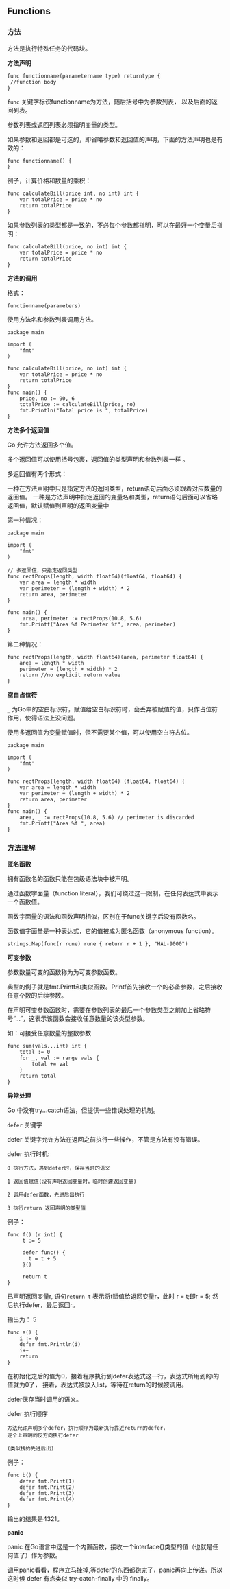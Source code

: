## Functions


### 方法

方法是执行特殊任务的代码块。


**方法声明**

```
func functionname(parametername type) returntype {  
 //function body
}
```

`func` 关键字标识functionname为方法，随后括号中为参数列表，
以及后面的返回列表。

参数列表或返回列表必须指明变量的类型。


如果参数和返回都是可选的，即省略参数和返回值的声明，下面的方法声明也是有效的：
```
func functionname() {  
}
```

例子，计算价格和数量的乘积：
```
func calculateBill(price int, no int) int {  
    var totalPrice = price * no
    return totalPrice
}
```

如果参数列表的类型都是一致的，不必每个参数都指明，可以在最好一个变量后指明：

```
func calculateBill(price, no int) int {  
    var totalPrice = price * no
    return totalPrice
}
```

**方法的调用**

格式：
```
functionname(parameters)
```

使用方法名和参数列表调用方法。

```
package main

import (  
    "fmt"
)

func calculateBill(price, no int) int {  
    var totalPrice = price * no
    return totalPrice
}
func main() {  
    price, no := 90, 6
    totalPrice := calculateBill(price, no)
    fmt.Println("Total price is ", totalPrice)
}
```

**方法多个返回值**

Go 允许方法返回多个值。

多个返回值可以使用括号包裹，返回值的类型声明和参数列表一样 。

多返回值有两个形式：

一种在方法声明中只是指定方法的返回类型，return语句后面必须跟着对应数量的返回值。
一种是方法声明中指定返回的变量名和类型，return语句后面可以省略返回值，默认赋值到声明的返回变量中


第一种情况：

```
package main

import (  
    "fmt"
)

// 多返回值，只指定返回类型
func rectProps(length, width float64)(float64, float64) {  
    var area = length * width
    var perimeter = (length + width) * 2
    return area, perimeter
}

func main() {  
     area, perimeter := rectProps(10.8, 5.6)
    fmt.Printf("Area %f Perimeter %f", area, perimeter) 
}
```


第二种情况：
```
func rectProps(length, width float64)(area, perimeter float64) {  
    area = length * width
    perimeter = (length + width) * 2
    return //no explicit return value
}
```

**空白占位符**

`_` 为Go中的空白标识符，赋值给空白标识符时，会丢弃被赋值的值，只作占位符作用，使得语法上没问题。

使用多返回值为变量赋值时，但不需要某个值，可以使用空白符占位。

```
package main

import (  
    "fmt"
)

func rectProps(length, width float64) (float64, float64) {  
    var area = length * width
    var perimeter = (length + width) * 2
    return area, perimeter
}
func main() {  
    area, _ := rectProps(10.8, 5.6) // perimeter is discarded
    fmt.Printf("Area %f ", area)
}
```


### 方法理解


**匿名函数**

拥有函数名的函数只能在包级语法块中被声明。

通过函数字面量（function literal），我们可绕过这一限制，在任何表达式中表示一个函数值。


函数字面量的语法和函数声明相似，区别在于func关键字后没有函数名。

函数值字面量是一种表达式，它的值被成为匿名函数（anonymous function）。


```
strings.Map(func(r rune) rune { return r + 1 }, "HAL-9000")
```



**可变参数**

参数数量可变的函数称为为可变参数函数。

典型的例子就是fmt.Printf和类似函数。Printf首先接收一个的必备参数，之后接收任意个数的后续参数。


在声明可变参数函数时，需要在参数列表的最后一个参数类型之前加上省略符号“...”，这表示该函数会接收任意数量的该类型参数。


如：可接受任意数量的整数参数
```
func sum(vals...int) int {
    total := 0
    for _, val := range vals {
        total += val
    }
    return total
}
```



**异常处理**

Go 中没有try...catch语法，但提供一些错误处理的机制。


`defer` 关键字

defer 关键字允许方法在返回之前执行一些操作，不管是方法有没有错误。

defer 执行时机:

```
0 执行方法，遇到defer时，保存当时的语义

1 返回值赋值(没有声明返回变量时，临时创建返回变量)

2 调用defer函数，先进后出执行

3 执行return 返回声明的类型值
```
例子：


```
func f() (r int) {
     t := 5

     defer func() {
       t = t + 5
     }()

     return t
}
```
已声明返回变量r, 语句`return t` 表示将t赋值给返回变量r，此时 r = t;即r = 5;
然后执行defer，最后返回r。

输出为： 5

```
func a() {
    i := 0
    defer fmt.Println(i)
    i++
    return
}
```
在初始化之后的值为0，接着程序执行到defer表达式这一行，表达式所用到的i的值就为0了，
接着，表达式被放入list，等待在return的时候被调用。

defer保存当时调用的语义。




defer 执行顺序
```
方法允许声明多个defer，执行顺序为最新执行靠近return的defer，
逐个上声明的反方向执行defer

(类似栈的先进后出)
```


例子：
```
func b() {
    defer fmt.Print(1)
    defer fmt.Print(2)
    defer fmt.Print(3)
    defer fmt.Print(4)
}

```
输出的结果是4321。







**panic**

panic 在Go语言中这是一个内置函数，接收一个interface{}类型的值（也就是任何值了）作为参数。


调用panic看看，程序立马挂掉,等defer的东西都跑完了，panic再向上传递。所以这时候 defer 有点类似 try-catch-finally 中的 finally。







